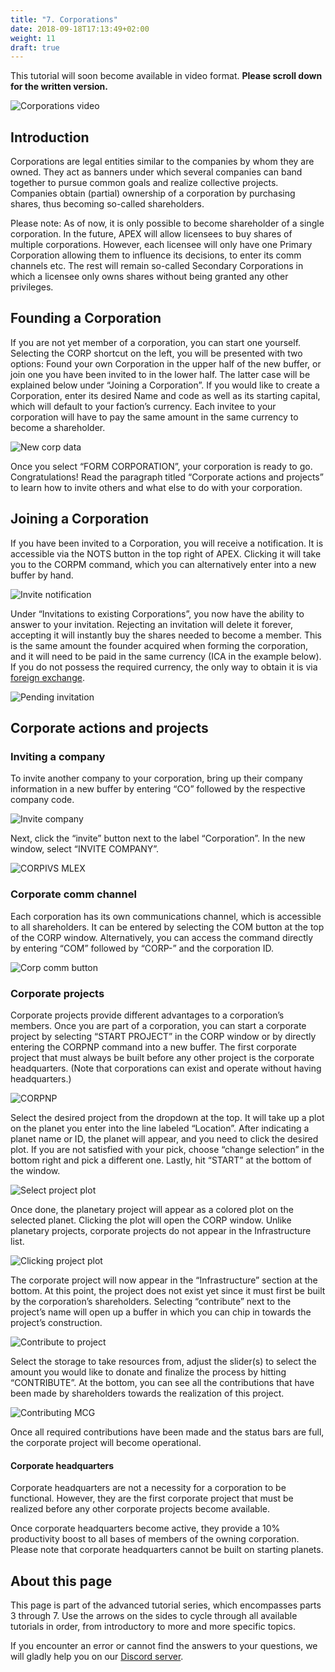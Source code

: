 ```yaml
---
title: "7. Corporations"
date: 2018-09-18T17:13:49+02:00
weight: 11
draft: true
---
```


This tutorial will soon become available in video format. __Please scroll down for the written version.__

![Corporations video](thumbnail-tutorial-coming.png)

## Introduction

Corporations are legal entities similar to the companies by whom they are owned. They act as banners under which several companies can band together to pursue common goals and realize collective projects. Companies obtain (partial) ownership of a corporation by purchasing shares, thus becoming so-called shareholders.

Please note: As of now, it is only possible to become shareholder of a single corporation. In the future, APEX will allow licensees to buy shares of multiple corporations. However, each licensee will only have one Primary Corporation allowing them to influence its decisions, to enter its comm channels etc. The rest will remain so-called Secondary Corporations in which a licensee only owns shares without being granted any other privileges.

## Founding a Corporation

If you are not yet member of a corporation, you can start one yourself. Selecting the CORP shortcut on the left, you will be presented with two options: Found your own Corporation in the upper half of the new buffer, or join one you have been invited to in the lower half. The latter case will be explained below under “Joining a Corporation”. If you would like to create a Corporation, enter its desired Name and code as well as its starting capital, which will default to your faction’s currency. Each invitee to your corporation will have to pay the same amount in the same currency to become a shareholder.

![New corp data](new-corp-data.png)

Once you select “FORM CORPORATION”, your corporation is ready to go. Congratulations! Read the paragraph titled “Corporate actions and projects” to learn how to invite others and what else to do with your corporation.

## Joining a Corporation

If you have been invited to a Corporation, you will receive a notification. It is accessible via the NOTS button in the top right of APEX. Clicking it will take you to the CORPM command, which you can alternatively enter into a new buffer by hand. 

![Invite notification](invite-notification.png)

Under “Invitations to existing Corporations”, you now have the ability to answer to your invitation. Rejecting an invitation will delete it forever, accepting it will instantly buy the shares needed to become a member. This is the same amount the founder acquired when forming the corporation, and it will need to be paid in the same currency (ICA in the example below). If you do not possess the required currency, the only way to obtain it is via [foreign exchange](../foreign-exchange).

![Pending invitation](pending-invitation.png)

## Corporate actions and projects

### Inviting a company

To invite another company to your corporation, bring up their company information in a new buffer by entering “CO” followed by the respective company code. 

![Invite company](invite-company.png)

Next, click the “invite” button next to the label “Corporation”. In the new window, select “INVITE COMPANY”.

![CORPIVS MLEX](corpivs-millex.png)

### Corporate comm channel

Each corporation has its own communications channel, which is accessible to all shareholders. It can be entered by selecting the COM button at the top of the CORP window. Alternatively, you can access the command directly by entering “COM” followed by “CORP-” and the corporation ID.

![Corp comm button](corp-comm-button.png)

### Corporate projects

Corporate projects provide different advantages to a corporation’s members. Once you are part of a corporation, you can start a corporate project by selecting “START PROJECT” in the CORP window or by directly entering the CORPNP command into a new buffer. The first corporate project that must always be built before any other project is the corporate headquarters. (Note that corporations can exist and operate without having headquarters.)

![CORPNP](corpnp.png)

Select the desired project from the dropdown at the top. It will take up a plot on the planet you enter into the line labeled “Location”. After indicating a planet name or ID, the planet will appear, and you need to click the desired plot. If you are not satisfied with your pick, choose “change selection” in the bottom right and pick a different one. Lastly, hit “START” at the bottom of the window.

![Select project plot](select-project-plot.png)

Once done, the planetary project will appear as a colored plot on the selected planet. Clicking the plot will open the CORP window. Unlike planetary projects, corporate projects do not appear in the Infrastructure list.

![Clicking project plot](clicking-project-plot.gif)

The corporate project will now appear in the “Infrastructure” section at the bottom. At this point, the project does not exist yet since it must first be built by the corporation’s shareholders. Selecting “contribute” next to the project’s name will open up a buffer in which you can chip in towards the project’s construction. 

![Contribute to project](contribute-to-project.png)

Select the storage to take resources from, adjust the slider(s) to select the amount you would like to donate and finalize the process by hitting “CONTRIBUTE”. At the bottom, you can see all the contributions that have been made by shareholders towards the realization of this project. 

![Contributing MCG](contributing-mcg.png)

Once all required contributions have been made and the status bars are full, the corporate project will become operational.

#### Corporate headquarters

Corporate headquarters are not a necessity for a corporation to be functional. However, they are the first corporate project that must be realized before any other corporate projects become available.

Once corporate headquarters become active, they provide a 10% productivity boost to all bases of members of the owning corporation. Please note that corporate headquarters cannot be built on starting planets.


## About this page

This page is part of the advanced tutorial series, which encompasses parts 3 through 7. Use the arrows on the sides to cycle through all available tutorials in order, from introductory to more and more specific topics.

If you encounter an error or cannot find the answers to your questions, we will gladly help you on our [Discord server](https://discordapp.com/invite/G7gj7PT).
